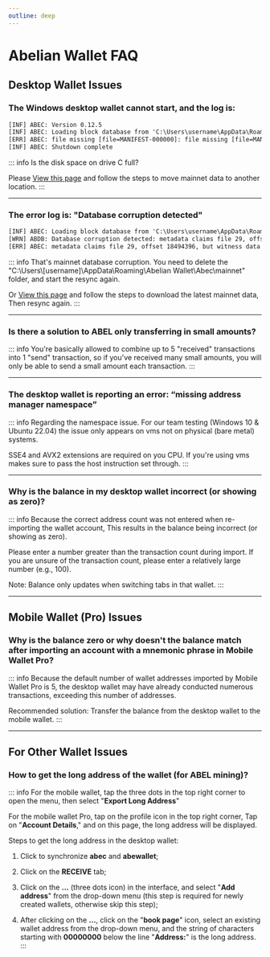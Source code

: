```yaml
---
outline: deep
---
```


# Abelian Wallet FAQ

## Desktop Wallet Issues

### <Badge type="warning" text="QUESTION" /> The Windows desktop wallet cannot start, and the log is:
```txt
[INF] ABEC: Version 0.12.5
[INF] ABEC: Loading block database from 'C:\Users\username\AppData\Roaming\Abelian Wallet\Abec\mainnet\blocks_ffldb'
[ERR] ABEC: file missing [file=MANIFEST-000000]: file missing [file=MANIFEST-000000]
[INF] ABEC: Shutdown complete
```

::: info <Badge type="tip" text="ANSWER" />
Is the disk space on drive C full?

Please [View this page](/faq/software-issues/fullnode.html#how-to-move-mainnet-data-to-another-location) and follow the steps to move mainnet data to another location.
:::

---

### <Badge type="warning" text="QUESTION" /> The error log is: "Database corruption detected"
```txt
[INF] ABEC: Loading block database from 'C:\Users\username\AppData\Roaming\Abelian Wallet\Abec\mainnet\blocks_ffldb'
[WRN] ABDB: Database corruption detected: metadata claims file 29, offset 18494396, but witness data is at file 0, offset 0
[ERR] ABEC: metadata claims file 29, offset 18494396, but witness data is at file 0, offset 0
```

::: info <Badge type="tip" text="ANSWER" />
That's mainnet database corruption. You need to delete the "C:\Users\\[username]\AppData\Roaming\Abelian Wallet\Abec\mainnet" folder, and start the resync again.

Or [View this page](/downloads/mainnet-db) and follow the steps to download the latest mainnet data, Then resync again.
:::

---

### <Badge type="warning" text="QUESTION" /> Is there a solution to ABEL only transferring in small amounts?

::: info <Badge type="tip" text="ANSWER" />
You're basically allowed to combine up to 5 "received" transactions into 1 "send" transaction, so if you've received many small amounts, you will only be able to send a small amount each transaction.
:::

---

### <Badge type="warning" text="QUESTION" /> The desktop wallet is reporting an error: “missing address manager namespace”

::: info <Badge type="tip" text="ANSWER" />
Regarding the namespace issue. For our team testing (Windows 10 & Ubuntu 22.04) the issue only appears on vms not on physical (bare metal) systems.

SSE4 and AVX2 extensions are required on you CPU. If you're using vms makes sure to pass the host instruction set through. 
:::

---

### <Badge type="warning" text="QUESTION" /> Why is the balance in my desktop wallet incorrect (or showing as zero)?

::: info <Badge type="tip" text="ANSWER" />
Because the correct address count was not entered when re-importing the wallet account, This results in the balance being incorrect (or showing as zero).

Please enter a number greater than the transaction count during import. If you are unsure of the transaction count, please enter a relatively large number (e.g., 100).

Note: Balance only updates when switching tabs in that wallet.
:::

---

## Mobile Wallet (Pro) Issues

### <Badge type="warning" text="QUESTION" /> Why is the balance zero or why doesn't the balance match after importing an account with a mnemonic phrase in Mobile Wallet Pro?

::: info <Badge type="tip" text="ANSWER" />
Because the default number of wallet addresses imported by Mobile Wallet Pro is 5, the desktop wallet may have already conducted numerous transactions, exceeding this number of addresses.

Recommended solution: Transfer the balance from the desktop wallet to the mobile wallet.
:::

---

## For Other Wallet Issues

### <Badge type="warning" text="QUESTION" /> How to get the long address of the wallet (for ABEL mining)?

::: info <Badge type="tip" text="ANSWER" />
For the mobile wallet, tap the three dots in the top right corner to open the menu, then select "**Export Long Address**"

For the mobile wallet Pro, tap on the profile icon in the top right corner, Tap on "**Account Details**," and on this page, the long address will be displayed.

Steps to get the long address in the desktop wallet:

1. Click to synchronize **abec** and **abewallet**;

2. Click on the **RECEIVE** tab;

3. Click on the **...** (three dots icon) in the interface, and select "**Add address**" from the drop-down menu (this step is required for newly created wallets, otherwise skip this step);

4. After clicking on the **...**, click on the "**book page**" icon, select an existing wallet address from the drop-down menu, and the string of characters starting with **00000000** below the line "**Address:**" is the long address.
:::